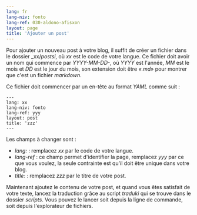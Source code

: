 ```yaml
---
lang: fr
lang-niv: fonto
lang-ref: 030-aldono-afisxon
layout: page
title: 'Ajouter un post'
---
```



Pour ajouter un nouveau post à votre blog, il suffit de créer un fichier dans le dossier _xx/_postsi_, où _xx_ est le code de votre langue. Ce fichier doit avoir un nom qui commence par _YYYY-MM-DD-_, où _YYYY_ est l'année, _MM_ est le mois et _DD_ est le jour du mois, son extension doit être _«.md»_ pour montrer que c'est un fichier _markdown_.

Ce fichier doit commencer par un en-tête au format _YAML_ comme suit :

```
---
lang: xx
lang-niv: fonto
lang-ref: yyy
layout: post
title: 'zzz'
---
```

Les champs à changer sont :

* _lang:_ : remplacez _xx_ par le code de votre langue.
* _lang-ref_ : ce champ permet d'identifier la page, remplacez _yyy_ par ce que vous voulez, la seule contrainte est qu'il doit être unique dans votre blog.
* _title:_ : remplacez _zzz_ par le titre de votre post.

Maintenant ajoutez le contenu de votre post, et quand vous êtes satisfait de votre texte, lancez la traduction grâce au script _traduki_ qui se trouve dans le dossier _scripts_. Vous pouvez le lancer soit depuis la ligne de commande, soit depuis l'explorateur de fichiers.
